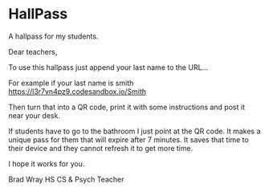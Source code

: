 # HallPass
A hallpass for my students. 

Dear teachers, 

To use this hallpass just append your last name to the URL... 

For example if your last name is smith https://l3r7vn4pz9.codesandbox.io/Smith 

Then turn that into a QR code, print it with some instructions and post it near your desk.

If students have to go to the bathroom I just point at the QR code. It makes a unique pass for them that will expire after 7 minutes. It saves that time to their device and they cannot refresh it to get more time. 

I hope it works for you.

Brad Wray
HS CS & Psych Teacher
